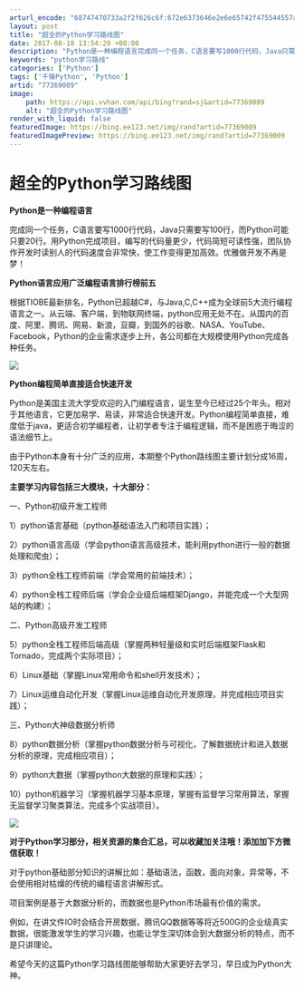 ```yaml
---
arturl_encode: "68747470733a2f2f626c6f:672e6373646e2e6e65742f475544557a686f6e676c69616e67:2f61727469636c652f64657461696c732f3737333639303039"
layout: post
title: "超全的Python学习路线图"
date: 2017-08-18 13:54:29 +08:00
description: "Python是一种编程语言完成同一个任务，C语言要写1000行代码，Java只需要写100行，而Py"
keywords: "python学习路线"
categories: ['Python']
tags: ['千锋Python', 'Python']
artid: "77369009"
image:
    path: https://api.vvhan.com/api/bing?rand=sj&artid=77369009
    alt: "超全的Python学习路线图"
render_with_liquid: false
featuredImage: https://bing.ee123.net/img/rand?artid=77369009
featuredImagePreview: https://bing.ee123.net/img/rand?artid=77369009
---
```


# 超全的Python学习路线图

**Python是一种编程语言**

完成同一个任务，C语言要写1000行代码，Java只需要写100行，而Python可能只要20行。用Python完成项目，编写的代码量更少，代码简短可读性强，团队协作开发时读别人的代码速度会非常快，使工作变得更加高效。优雅做开发不再是梦！

**Python语言应用广泛编程语言排行榜前五**

根据TIOBE最新排名，Python已超越C#，与Java,C,C++成为全球前5大流行编程语言之一。从云端、客户端，到物联网终端，python应用无处不在。从国内的百度、阿里、腾讯、网易、新浪，豆瓣，到国外的谷歌、NASA、YouTube、Facebook，Python的企业需求逐步上升，各公司都在大规模使用Python完成各种任务。

![](https://i-blog.csdnimg.cn/blog_migrate/b63187ca0f8f149d246e82b56401cb49.png)

**Python编程简单直接适合快速开发**

Python是美国主流大学受欢迎的入门编程语言，诞生至今已经过25个年头。相对于其他语言，它更加易学、易读，非常适合快速开发。Python编程简单直接，难度低于java，更适合初学编程者，让初学者专注于编程逻辑，而不是困惑于晦涩的语法细节上。

由于Python本身有十分广泛的应用，本期整个Python路线图主要计划分成16周，120天左右。

**主要学习内容包括三大模块，十大部分：**

一、Python初级开发工程师

1）python语言基础（python基础语法入门和项目实践）；

2）python语言高级（学会python语言高级技术，能利用python进行一般的数据处理和爬虫）；

3）python全栈工程师前端（学会常用的前端技术）；

4）python全栈工程师后端（学会企业级后端框架Django，并能完成一个大型网站的构建）；

二、Python高级开发工程师

5）python全栈工程师后端高级（掌握两种轻量级和实时后端框架Flask和Tornado，完成两个实际项目）；

6）Linux基础（掌握Linux常用命令和shell开发技术）；

7）Linux运维自动化开发（掌握Linux运维自动化开发原理，并完成相应项目实践）；

三、Python大神级数据分析师

8）python数据分析（掌握python数据分析与可视化，了解数据统计和进入数据分析的原理，完成相应项目）；

9）python大数据（掌握python大数据的原理和实践）；

10）python机器学习（掌握机器学习基本原理，掌握有监督学习常用算法，掌握无监督学习聚类算法，完成多个实战项目）。

![](https://i-blog.csdnimg.cn/blog_migrate/33602b65ba7778a46f53a08a41cb37ef.png)

**​对于Python学习部分，相关资源的集合汇总，可以收藏加关注哦！添加加下方微信获取！**

对于python基础部分知识的讲解比如：基础语法，函数，面向对象，异常等，不会使用相对枯燥的传统的编程语言讲解形式。

项目案例是基于大数据分析的，而数据也是Python市场最有价值的需求。

例如，在讲文件IO时会结合开房数据，腾讯QQ数据等等将近500G的企业级真实数据，很能激发学生的学习兴趣，也能让学生深切体会到大数据分析的特点，而不是只讲理论。

希望今天的这篇Python学习路线图能够帮助大家更好去学习，早日成为Python大神。